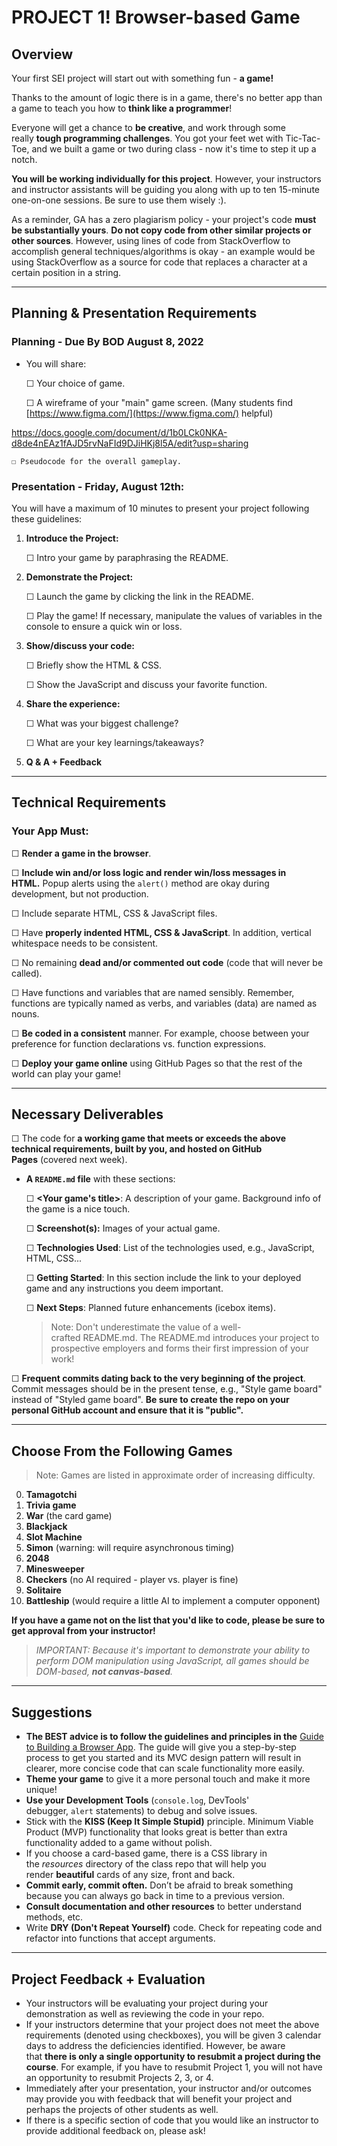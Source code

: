 # PROJECT 1! **Browser-based Game**

## **Overview**

Your first SEI project will start out with something fun - **a game!**

Thanks to the amount of logic there is in a game, there's no better app than a game to teach you how to **think like a programmer**!

Everyone will get a chance to **be creative**, and work through some really **tough programming challenges**. You got your feet wet with Tic-Tac-Toe, and we built a game or two during class - now it's time to step it up a notch.

**You will be working individually for this project**. However, your instructors and instructor assistants will be guiding you along with up to ten 15-minute one-on-one sessions. Be sure to use them wisely :).

As a reminder, GA has a zero plagiarism policy - your project's code **must be substantially yours**. **Do not copy code from other similar projects or other sources**. However, using lines of code from StackOverflow to accomplish general techniques/algorithms is okay - an example would be using StackOverflow as a source for code that replaces a character at a certain position in a string.

---

## **Planning & Presentation Requirements**

### **Planning - Due By BOD August 8, 2022**

- You will share:
    
    ☐ Your choice of game.
    
    ☐ A wireframe of your "main" game screen. (Many students find [https://www.figma.com/](https://www.figma.com/) helpful)

https://docs.google.com/document/d/1b0LCk0NKA-d8de4nEAz1fAJD5rvNaFId9DJiHKj8l5A/edit?usp=sharing

    ☐ Pseudocode for the overall gameplay.

### **Presentation - Friday, August 12th:**

You will have a maximum of 10 minutes to present your project following these guidelines:

1. **Introduce the Project:**
    
    ☐ Intro your game by paraphrasing the README.
    
2. **Demonstrate the Project:**
    
    ☐ Launch the game by clicking the link in the README.
    
    ☐ Play the game! If necessary, manipulate the values of variables in the console to ensure a quick win or loss.
    
3. **Show/discuss your code:**
    
    ☐ Briefly show the HTML & CSS.
    
    ☐ Show the JavaScript and discuss your favorite function.
    
4. **Share the experience:**
    
    ☐ What was your biggest challenge?
    
    ☐ What are your key learnings/takeaways?
    
5. **Q & A + Feedback**

---

## **Technical Requirements**

### **Your App Must:**

☐ **Render a game in the browser**.

☐ **Include win and/or loss logic and render win/loss messages in HTML.** Popup alerts using the `alert()` method are okay during development, but not production.

☐ Include separate HTML, CSS & JavaScript files.

☐ Have **properly indented HTML, CSS & JavaScript**. In addition, vertical whitespace needs to be consistent.

☐ No remaining **dead and/or commented out code** (code that will never be called).

☐ Have functions and variables that are named sensibly. Remember, functions are typically named as verbs, and variables (data) are named as nouns.

☐ **Be coded in a consistent** manner. For example, choose between your preference for function declarations vs. function expressions.

☐ **Deploy your game online** using GitHub Pages so that the rest of the world can play your game!

---

## **Necessary Deliverables**

☐ The code for **a working game that meets or exceeds the above technical requirements, built by you, and hosted on GitHub Pages** (covered next week).

- **A `README.md` file** with these sections:
    
    ☐ **<Your game's title>**: A description of your game. Background info of the game is a nice touch.
    
    ☐ **Screenshot(s):** Images of your actual game.
    
    ☐ **Technologies Used**: List of the technologies used, e.g., JavaScript, HTML, CSS...
    
    ☐ **Getting Started**: In this section include the link to your deployed game and any instructions you deem important.
    
    ☐ **Next Steps**: Planned future enhancements (icebox items).
    
    > Note: Don't underestimate the value of a well-crafted README.md. The README.md introduces your project to prospective employers and forms their first impression of your work!
    > 

☐ **Frequent commits dating back to the very beginning of the project**. Commit messages should be in the present tense, e.g., "Style game board" instead of "Styled game board". **Be sure to create the repo on your personal GitHub account and ensure that it is "public".**

---

## **Choose From the Following Games**

> Note: Games are listed in approximate order of increasing difficulty.
> 
0. **Tamagotchi**
1. **Trivia game**
2. **War** (the card game)
3. **Blackjack**
4. **Slot Machine**
5. **Simon** (warning: will require asynchronous timing)
6. **2048**
7. **Minesweeper**
8. **Checkers** (no AI required - player vs. player is fine)
9. **Solitaire**
10. **Battleship** (would require a little AI to implement a computer opponent)

**If you have a game not on the list that you'd like to code, please be sure to get approval from your instructor!**

> *IMPORTANT: Because it's important to demonstrate your ability to perform DOM manipulation using JavaScript, all games should be DOM-based, **not canvas-based**.*
> 

---

## **Suggestions**

- **The BEST advice is to follow the guidelines and principles in the** [Guide to Building a Browser App](https://gist.github.com/jim-clark/6f1919291f6007b2c0b2c93d925d6bac). The guide will give you a step-by-step process to get you started and its MVC design pattern will result in clearer, more concise code that can scale functionality more easily.
- **Theme your game** to give it a more personal touch and make it more unique!
- **Use your Development Tools** (`console.log`, DevTools' debugger, `alert` statements) to debug and solve issues.
- Stick with the **KISS (Keep It Simple Stupid)** principle. Minimum Viable Product (MVP) functionality that looks great is better than extra functionality added to a game without polish.
- If you choose a card-based game, there is a CSS library in the *resources* directory of the class repo that will help you render **beautiful** cards of any size, front and back.
- **Commit early, commit often.** Don’t be afraid to break something because you can always go back in time to a previous version.
- **Consult documentation and other resources** to better understand methods, etc.
- Write **DRY (Don't Repeat Yourself)** code. Check for repeating code and refactor into functions that accept arguments.

---

## **Project Feedback + Evaluation**

- Your instructors will be evaluating your project during your demonstration as well as reviewing the code in your repo.
- If your instructors determine that your project does not meet the above requirements (denoted using checkboxes), you will be given 3 calendar days to address the deficiencies identified. However, be aware that **there is only a single opportunity to resubmit a project during the course**. For example, if you have to resubmit Project 1, you will not have an opportunity to resubmit Projects 2, 3, or 4.
- Immediately after your presentation, your instructor and/or outcomes may provide you with feedback that will benefit your project and perhaps the projects of other students as well.
- If there is a specific section of code that you would like an instructor to provide additional feedback on, please ask!
